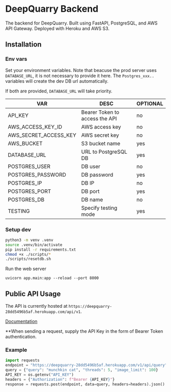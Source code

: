 # DeepQuarry Backend

The backend for DeepQuarry. Built using FastAPI, PostgreSQL, and AWS API Gateway. Deployed with Heroku and AWS S3.

## Installation

### Env vars

Set your environment variables. Note that beacuse the prod server uses `DATABASE_URL`, it is not necessary to provide it here. The `Postgres_xxx..` variables will create the dev DB url automatically.

If both are provided, `DATABASE_URL` will take priority.

| VAR  | DESC | OPTIONAL |
| ------------- | ------------- | ------------- |
| API_KEY  | Bearer Token to access the API  | no |
| AWS_ACCESS_KEY_ID  | AWS access key  | no |
| AWS_SECRET_ACCESS_KEY | AWS secret key | no |
| AWS_BUCKET | S3 bucket name | yes |
| DATABASE_URL | URL to PostgreSQL DB | yes |
| POSTGRES_USER | DB user | no |
| POSTGRES_PASSWORD | DB password | yes |
| POSTGRES_IP | DB IP | no |
| POSTGRES_PORT | DB port | yes |
| POSTGRES_DB | DB name | no |
| TESTING | Specify testing mode | yes |


### Setup dev

```bash
python3 -m venv .venv
source .venv/bin/activate
pip install -r requirements.txt
chmod +x ./scripts/*
./scripts/resetdb.sh
```

Run the web server  

```
uvicorn app.main:app --reload --port 8000
```

## Public API Usage
The API is currently hosted at `https://deepquarry-28dd5496b5af.herokuapp.com/api/v1`.

[Documentation](https://deepquarry-28dd5496b5af.herokuapp.com/docs)

**When sending a request, supply the API Key in the form of Bearer Token authentication.

### Example
```python
import requests
endpoint = "https://deepquarry-28dd5496b5af.herokuapp.com/v1/api/query"
query = {"query": "munchkin cat", "threads": 5, "image_limit": 100}
API_KEY = os.getenv("API_KEY")
headers = {"Authorization": f"Bearer {API_KEY}"}
response = requests.post(endpoint, data=query, headers=headers).json()
```

